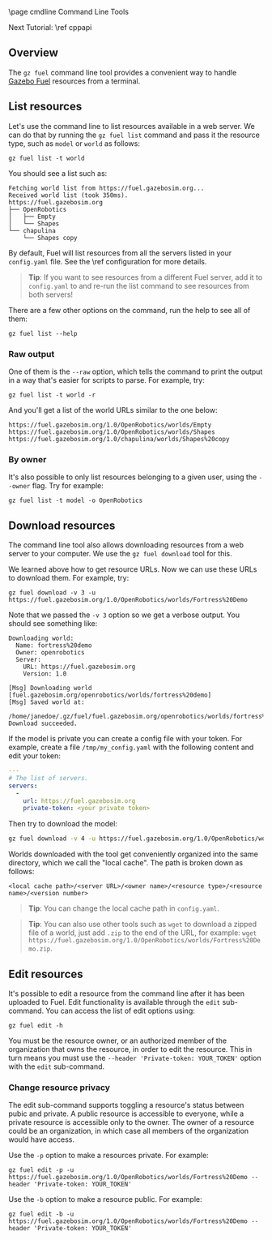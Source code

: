 \page cmdline Command Line Tools

Next Tutorial: \ref cppapi

## Overview

The `gz fuel` command line tool provides a convenient way to handle [Gazebo
Fuel](https://app.gazebosim.org) resources from a terminal.

## List resources

Let's use the command line to list resources available in a web server.
We can do that by running the `gz fuel list` command and pass it the resource
type, such as `model` or `world` as follows:

`gz fuel list -t world`

You should see a list such as:

```
Fetching world list from https://fuel.gazebosim.org...
Received world list (took 350ms).
https://fuel.gazebosim.org
├── OpenRobotics
│   ├── Empty
│   └── Shapes
└── chapulina
    └── Shapes copy
```

By default, Fuel will list resources from all the servers listed in your
`config.yaml` file. See the \ref configuration for more details.

> **Tip**: If you want to see resources from a different Fuel server, add it to
`config.yaml` to and re-run the list command to see resources from both servers!

There are a few other options on the command, run the help to see all of them:

`gz fuel list --help`

### Raw output

One of them is the `--raw` option, which tells the command to print the output in
a way that's easier for scripts to parse. For example, try:

`gz fuel list -t world -r`

And you'll get a list of the world URLs similar to the one below:

```
https://fuel.gazebosim.org/1.0/OpenRobotics/worlds/Empty
https://fuel.gazebosim.org/1.0/OpenRobotics/worlds/Shapes
https://fuel.gazebosim.org/1.0/chapulina/worlds/Shapes%20copy
```

### By owner

It's also possible to only list resources belonging to a given user, using the
`--owner` flag. Try for example:

`gz fuel list -t model -o OpenRobotics`

## Download resources

The command line tool also allows downloading resources from a web server to your
computer. We use the `gz fuel download` tool for this.

We learned above how to get resource URLs. Now we can use these URLs to download
them. For example, try:

`gz fuel download -v 3 -u https://fuel.gazebosim.org/1.0/OpenRobotics/worlds/Fortress%20Demo`

Note that we passed the `-v 3` option so we get a verbose output. You should see something like:

```
Downloading world:
  Name: fortress%20demo
  Owner: openrobotics
  Server:
    URL: https://fuel.gazebosim.org
    Version: 1.0

[Msg] Downloading world [fuel.gazebosim.org/openrobotics/worlds/fortress%20demo]
[Msg] Saved world at:
  /home/janedoe/.gz/fuel/fuel.gazebosim.org/openrobotics/worlds/fortress%20demo/1
Download succeeded.
```

If the model is private you can create a config file with your token. For example, create a file
`/tmp/my_config.yaml` with the following content and edit your token:

```yaml
---
# The list of servers.
servers:
  -
    url: https://fuel.gazebosim.org
    private-token: <your private token>
```

Then try to download the model:

```bash
gz fuel download -v 4 -u https://fuel.gazebosim.org/1.0/OpenRobotics/worlds/fortress%20demo -c /tmp/my_config.yaml
```

Worlds downloaded with the tool get conveniently organized into the same
directory, which we call the "local cache". The path is broken down as follows:

`<local cache path>/<server URL>/<owner name>/<resource type>/<resource name>/<version number>`

> **Tip**: You can change the local cache path in `config.yaml`.

> **Tip**: You can also use other tools such as `wget` to download a zipped file of a world, just add `.zip` to the end of the URL, for example: `wget https://fuel.gazebosim.org/1.0/OpenRobotics/worlds/Fortress%20Demo.zip`.

## Edit resources

It's possible to edit a resource from the command line after it has been
uploaded to Fuel. Edit functionality is available through the `edit`
sub-command. You can access the list of edit options using:

```
gz fuel edit -h
```

You must be the resource owner, or an authorized member of the organization that owns the resource, in order to edit the resource. This in turn means you must use the `--header 'Private-token: YOUR_TOKEN'` option with the `edit` sub-command.

### Change resource privacy

The edit sub-command supports toggling a resource's status between pubic and
private. A public resource is accessible to everyone, while a private
resource is accessible only to the owner. The owner of a resource could be
an organization, in which case all members of the organization would have
access.

Use the `-p` option to make a resources private. For example:

```
gz fuel edit -p -u https://fuel.gazebosim.org/1.0/OpenRobotics/worlds/Fortress%20Demo --header 'Private-token: YOUR_TOKEN'
```

Use the `-b` option to make a resource public. For example:

```
gz fuel edit -b -u https://fuel.gazebosim.org/1.0/OpenRobotics/worlds/Fortress%20Demo --header 'Private-token: YOUR_TOKEN'
```
